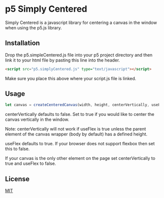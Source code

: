 # p5 Simply Centered

Simply Centered is a javascript library for centering a canvas in the window when using the p5.js library.

## Installation

Drop the p5.simpleCentered.js file into your p5 project directory and then link it to your html file by pasting this line into the header.

```html
<script src="p5.simplyCentered.js" type="text/javascript"></script>
```

Make sure you place this above where your script.js file is linked.

## Usage

```javascript
let canvas = createCenteredCanvas(width, height, centerVertically, useFlex);
```

centerVertically defaults to false. Set to true if you would like to center the canvas vertically in the window.

Note:
centerVertically will not work if useFlex is true unless the parent element of the canvas wrapper (body by default) has a defined height.

useFlex defaults to true. If your browser does not support flexbox then set this to false. 

If your canvas is the only other element on the page set centerVertically to true and useFlex to false.

## License

[MIT](https://choosealicense.com/licenses/mit/)
